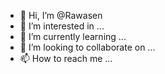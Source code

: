 - 👋 Hi, I’m @Rawasen
- 👀 I’m interested in ...
- 🌱 I’m currently learning ...
- 💞️ I’m looking to collaborate on ...
- 📫 How to reach me ...

<!---
RawasenMunisi/RawasenMunisi is a ✨ special ✨ repository because its `README.md` (this file) appears on your GitHub profile.
You can click the Preview link to take a look at your changes.
--->
